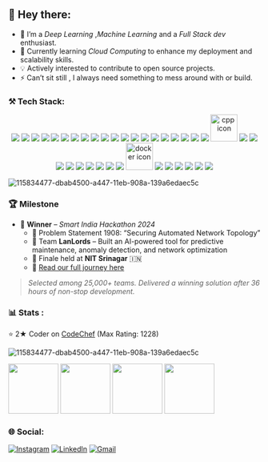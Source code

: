 
## 👋 Hey there: 
- 🌱 I’m a *Deep Learning* ,*Machine Learning* and a *Full Stack dev* enthusiast.
- 🌱 Currently learning *Cloud Computing* to enhance my deployment and scalability skills.
- 💡 Actively interested to contribute to open source projects.
- ⚡  Can’t sit still , I always need something to mess around with or build.

### ⚒️ Tech Stack:
<p align="center">
   <!-- Frontend & Styling -->
<img src="https://skillicons.dev/icons?i=html" />
<img src="https://skillicons.dev/icons?i=css" />
<img src="https://skillicons.dev/icons?i=js" />
<img src="https://skillicons.dev/icons?i=react" />
<img src="https://skillicons.dev/icons?i=nextjs" />
<img src="https://skillicons.dev/icons?i=tailwind" />
<img src="https://skillicons.dev/icons?i=vite" />

<!-- Backend & API -->
<img src="https://skillicons.dev/icons?i=nodejs" />
<img src="https://skillicons.dev/icons?i=express" />
<img src="https://skillicons.dev/icons?i=fastapi" />
<img src="https://skillicons.dev/icons?i=flask" />
<img src="https://skillicons.dev/icons?i=django" />

<!-- Databases & Auth -->
<img src="https://skillicons.dev/icons?i=mongodb" />
<img src="https://skillicons.dev/icons?i=mysql" />
<img src="https://skillicons.dev/icons?i=firebase" />
<img src="https://skillicons.dev/icons?i=jwt" />

<!-- Languages -->
<img src="https://skillicons.dev/icons?i=python" />
<img src="https://skillicons.dev/icons?i=java" />
<img src="https://skillicons.dev/icons?i=c" />
<img src="https://skillicons.dev/icons?i=c++" />
<img src="https://techstack-generator.vercel.app/cpp-icon.svg" alt="cpp icon" width="54" height="54" />

<!-- ML & Data -->
<img src="https://skillicons.dev/icons?i=pytorch" />
<img src="https://skillicons.dev/icons?i=tensorflow" />
<img src="https://skillicons.dev/icons?i=keras" />
<img src="https://skillicons.dev/icons?i=pandas" />
<img src="https://skillicons.dev/icons?i=numpy" />
<img src="https://skillicons.dev/icons?i=scikitlearn" />
<img src="https://skillicons.dev/icons?i=opencv" />

<!-- Tools & DevOps -->
<img src="https://skillicons.dev/icons?i=git" />
<img src="https://skillicons.dev/icons?i=githubactions" />
<img src="https://techstack-generator.vercel.app/docker-icon.svg" alt="docker icon" width="54" height="54" />
<img src="https://skillicons.dev/icons?i=aws" />
<img src="https://skillicons.dev/icons?i=netlify" />
<img src="https://skillicons.dev/icons?i=vercel" />

<!-- Scripting & Terminal -->
<img src="https://skillicons.dev/icons?i=bash" />
<img src="https://skillicons.dev/icons?i=powershell" />
<img src="https://skillicons.dev/icons?i=terminal" />

 </p>

 ![115834477-dbab4500-a447-11eb-908a-139a6edaec5c](https://user-images.githubusercontent.com/105775899/235299569-e15e9b1c-09cc-492a-ad8e-cef25979d4d1.gif)
 ### 🏆 Milestone

- 🥇 **Winner** – *Smart India Hackathon 2024*  
  - 🧠 Problem Statement 1908: “Securing Automated Network Topology”  
  - 👥 Team **LanLords** – Built an AI-powered tool for predictive maintenance, anomaly detection, and network optimization  
  - 🏫 Finale held at **NIT Srinagar** 🇮🇳  
  - 📖 [Read our full journey here](https://blog.pointblank.club/from-vision-to-victory-team-lanlords-sih-journey-2/)

> _Selected among 25,000+ teams. Delivered a winning solution after 36 hours of non-stop development._


### 📊 Stats :
⭐ 2★ Coder on [CodeChef](https://www.codechef.com/users/tan_18) (Max Rating: 1228)

![115834477-dbab4500-a447-11eb-908a-139a6edaec5c](https://user-images.githubusercontent.com/105775899/235299569-e15e9b1c-09cc-492a-ad8e-cef25979d4d1.gif)

<img src="https://assets.holopin.io/hf2024levels/level1-sloth-code-0-0-0-0.webp" width="100"/>
<img src="https://assets.holopin.io/hf2024levels/level2-sloth-code-0-0-0-0.webp" width="100"/>
<img src="https://assets.holopin.io/hf2024levels/level2-sloth-code-0-0-0-0.webp" width="100"/>
<img src="https://assets.holopin.io/hf2024levels/level4-sloth-code-0-0-0-0.webp" width="100"/>


### 🌐 Social:
[![Instagram](https://img.shields.io/badge/Instagram-%23E4405F.svg?logo=Instagram&logoColor=white)](https://www.instagram.com/taneeshaa._/)  [![LinkedIn](https://img.shields.io/badge/LinkedIn-%230077B5.svg?logo=linkedin&logoColor=white)](https://www.linkedin.com/in/taneesha-madhu/) [![Gmail](https://img.shields.io/badge/Gmail-D14836?logo=gmail&logoColor=white)](mailto:taneeshapatange2302@gmail.com)

